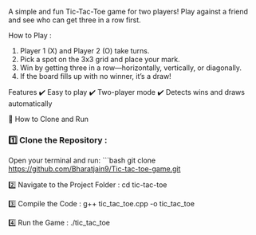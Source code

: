 A simple and fun Tic-Tac-Toe game for two players! Play against a friend and see who can get three in a row first.

How to Play : 
1. Player 1 (X) and Player 2 (O) take turns.
2. Pick a spot on the 3x3 grid and place your mark.
3. Win by getting three in a row—horizontally, vertically, or diagonally.
4. If the board fills up with no winner, it’s a draw!

Features
✔️ Easy to play
✔️ Two-player mode
✔️ Detects wins and draws automatically

 🚀 How to Clone and Run  

### 1️⃣ Clone the Repository : 
Open your terminal and run:  ```bash
git clone <https://github.com/Bharatjain9/Tic-tac-toe-game.git>

2️⃣ Navigate to the Project Folder :
cd tic-tac-toe

3️⃣ Compile the Code :
g++ tic_tac_toe.cpp -o tic_tac_toe

4️⃣ Run the Game :
./tic_tac_toe
